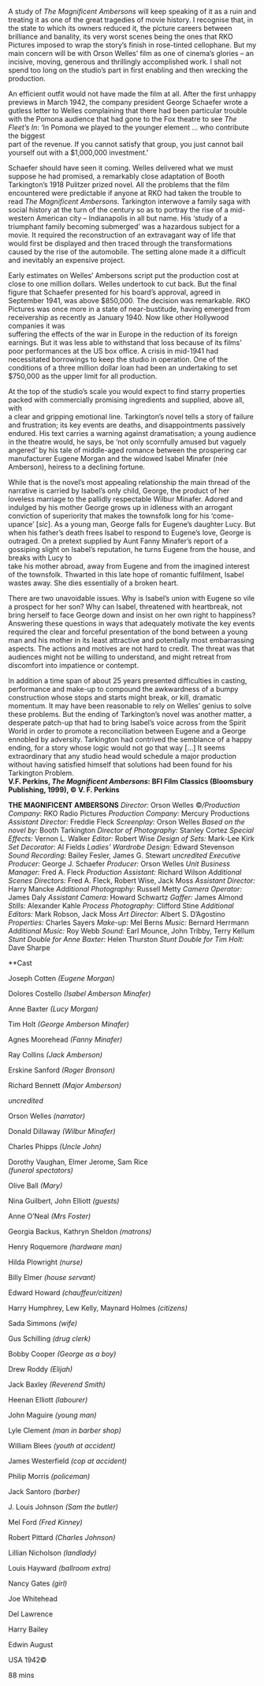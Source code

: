 
A study of _The Magnificent Ambersons_ will keep speaking of it as a ruin and  treating it as one of the great tragedies of movie history. I recognise that, in  
the state to which its owners reduced it, the picture careers between brilliance and banality, its very worst scenes being the ones that RKO Pictures imposed to wrap the story’s finish in rose-tinted cellophane. But my main concern will be with Orson Welles’ film as one of cinema’s glories – an incisive, moving, generous and thrillingly accomplished work. I shall not spend too long on the studio’s part in first enabling and then wrecking the production.

An efficient outfit would not have made the film at all. After the first unhappy previews in March 1942, the company president George Schaefer wrote a gutless letter to Welles complaining that there had been particular trouble with the Pomona audience that had gone to the Fox theatre to see _The Fleet’s In_:  ‘In Pomona we played to the younger element … who contribute the biggest  
part of the revenue. If you cannot satisfy that group, you just cannot bail yourself out with a $1,000,000 investment.’

Schaefer should have seen it coming. Welles delivered what we must suppose he had promised, a remarkably close adaptation of Booth Tarkington’s 1918 Pulitzer prized novel. All the problems that the film encountered were predictable if anyone at RKO had taken the trouble to read _The Magnificent Ambersons_. Tarkington interwove a family saga with social history at the turn of the century so as to portray the rise of a mid-western American city – Indianapolis in all but name. His ‘study of a triumphant family becoming submerged’ was a hazardous subject for a movie. It required the reconstruction of an extravagant way of life that would first be displayed and then traced through the transformations caused by the rise of the automobile. The setting alone made it a difficult and inevitably an expensive project.

Early estimates on Welles’ Ambersons script put the production cost at close to one million dollars. Welles undertook to cut back. But the final figure that Schaefer presented for his board’s approval, agreed in September 1941, was above $850,000. The decision was remarkable. RKO Pictures was once more in a state of near-bustitude, having emerged from receivership as recently as January 1940. Now like other Hollywood companies it was  
suffering the effects of the war in Europe in the reduction of its foreign earnings. But it was less able to withstand that loss because of its films’  
poor performances at the US box office. A crisis in mid-1941 had necessitated borrowings to keep the studio in operation. One of the conditions of a three million dollar loan had been an undertaking to set $750,000 as the upper limit for all production.

At the top of the studio’s scale you would expect to find starry properties packed with commercially promising ingredients and supplied, above all, with  
a clear and gripping emotional line. Tarkington’s novel tells a story of failure and frustration; its key events are deaths, and disappointments passively  
endured. His text carries a warning against dramatisation; a young audience in the theatre would, he says, be ‘not only scornfully amused but vaguely angered’ by his tale of middle-aged romance between the prospering car manufacturer Eugene Morgan and the widowed Isabel Minafer (née Amberson), heiress to a declining fortune.

While that is the novel’s most appealing relationship the main thread of the narrative is carried by Isabel’s only child, George, the product of her loveless marriage to the pallidly respectable Wilbur Minafer. Adored and indulged by his mother George grows up in idleness with an arrogant conviction of superiority that makes the townsfolk long for his ‘come-upance’ [_sic_]. As a young man, George falls for Eugene’s daughter Lucy. But when his father’s death frees Isabel to respond to Eugene’s love, George is outraged. On a pretext supplied by Aunt Fanny Minafer’s report of a gossiping slight on Isabel’s reputation, he turns Eugene from the house, and breaks with Lucy to  
take his mother abroad, away from Eugene and from the imagined interest of  the townsfolk. Thwarted in this late hope of romantic fulfilment, Isabel wastes away. She dies essentially of a broken heart.

There are two unavoidable issues. Why is Isabel’s union with Eugene so vile a prospect for her son? Why can Isabel, threatened with heartbreak, not  
bring herself to face George down and insist on her own right to happiness?  Answering these questions in ways that adequately motivate the key events required the clear and forceful presentation of the bond between a young  man and his mother in its least attractive and potentially most embarrassing aspects. The actions and motives are not hard to credit. The threat was that audiences might not be willing to understand, and might retreat from discomfort into impatience or contempt.

In addition a time span of about 25 years presented difficulties in casting, performance and make-up to compound the awkwardness of a bumpy construction whose stops and starts might break, or kill, dramatic momentum. It may have been reasonable to rely on Welles’ genius to solve  
these problems. But the ending of Tarkington’s novel was another matter, a desperate patch-up that had to bring Isabel’s voice across from the Spirit World in order to promote a reconciliation between Eugene and a George ennobled by adversity. Tarkington had contrived the semblance of a happy ending, for a story whose logic would not go that way […] It seems extraordinary that any studio head would schedule a major production  
without having satisfied himself that solutions had been found for his Tarkington Problem.<br>
**V.F. Perkins, _The Magnificent Ambersons_: BFI Film Classics (Bloomsbury Publishing, 1999), © V. F. Perkins**<br>


**THE MAGNIFICENT AMBERSONS**
_Director:_ Orson Welles
©_/Production Company:_ RKO Radio Pictures
_Production Company:_ Mercury Productions
_Assistant Director:_ Freddie Fleck
_Screenplay:_ Orson Welles
_Based on the novel by:_ Booth Tarkington
_Director of Photography:_ Stanley Cortez
_Special Effects:_ Vernon L. Walker
_Editor:_ Robert Wise
_Design of Sets:_ Mark-Lee Kirk
_Set Decorator:_ Al Fields
_Ladies’ Wardrobe Design:_ Edward Stevenson
_Sound Recording:_ Bailey Fesler, James G. Stewart
_uncredited_
_Executive Producer:_ George J. Schaefer
_Producer:_ Orson Welles
_Unit Business Manager:_ Fred A. Fleck
_Production Assistant:_ Richard Wilson
_Additional Scenes Directors:_ Fred A. Fleck, Robert Wise, Jack Moss
_Assistant Director:_ Harry Mancke
_Additional Photography:_ Russell Metty
_Camera Operator:_ James Daly
_Assistant Camera:_ Howard Schwartz
_Gaffer:_ James Almond
_Stills:_ Alexander Kahle
_Process Photography:_ Clifford Stine
_Additional Editors:_ Mark Robson, Jack Moss
_Art Director:_ Albert S. D’Agostino
_Properties:_ Charles Sayers
_Make-up:_ Mel Berns
_Music:_ Bernard Herrmann
_Additional Music:_ Roy Webb
_Sound:_ Earl Mounce, John Tribby, Terry Kellum
_Stunt Double for Anne Baxter:_ Helen Thurston
_Stunt Double for Tim Holt:_ Dave Sharpe

**Cast

Joseph Cotten _(Eugene Morgan)_

Dolores Costello _(Isabel Amberson Minafer)_

Anne Baxter _(Lucy Morgan)_

Tim Holt _(George Amberson Minafer)_

Agnes Moorehead _(Fanny Minafer)_

Ray Collins _(Jack Amberson)_

Erskine Sanford _(Roger Bronson)_

Richard Bennett _(Major Amberson)_

_uncredited_

Orson Welles _(narrator)_

Donald Dillaway _(Wilbur Minafer)_

Charles Phipps _(Uncle John)_

Dorothy Vaughan, Elmer Jerome, Sam Rice  
_(funeral spectators)_

Olive Ball _(Mary)_

Nina Guilbert, John Elliott _(guests)_

Anne O’Neal _(Mrs Foster)_

Georgia Backus, Kathryn Sheldon _(matrons)_

Henry Roquemore _(hardware man)_

Hilda Plowright _(nurse)_

Billy Elmer _(house servant)_

Edward Howard _(chauffeur/citizen)_

Harry Humphrey, Lew Kelly, Maynard Holmes _(citizens)_

Sada Simmons _(wife)_

Gus Schilling _(drug clerk)_

Bobby Cooper _(George as a boy)_

Drew Roddy _(Elijah)_

Jack Baxley _(Reverend Smith)_

Heenan Elliott _(labourer)_

John Maguire _(young man)_

Lyle Clement _(man in barber shop)_

William Blees _(youth at accident)_

James Westerfield _(cop at accident)_

Philip Morris _(policeman)_

Jack Santoro _(barber)_

J. Louis Johnson _(Sam the butler)_

Mel Ford _(Fred Kinney)_

Robert Pittard _(Charles Johnson)_

Lillian Nicholson _(landlady)_

Louis Hayward _(ballroom extra)_

Nancy Gates _(girl)_

Joe Whitehead

Del Lawrence

Harry Bailey

Edwin August

USA 1942©

88 mins

<!--stackedit_data:
eyJoaXN0b3J5IjpbLTcxOTI1MzI4MV19
-->